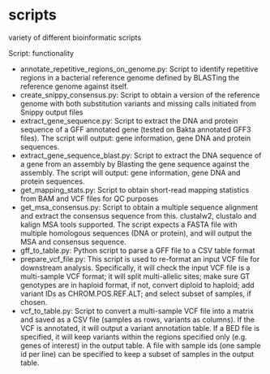 # scripts
variety of different bioinformatic scripts

Script: functionality

* annotate_repetitive_regions_on_genome.py: Script to identify repetitive regions in a bacterial reference genome defined by BLASTing the reference genome against itself.
* create_snippy_consensus.py: Script to obtain a version of the reference genome with both substitution variants and missing calls initiated from Snippy output files
* extract_gene_sequence.py: Script to extract the DNA and protein sequence of a GFF annotated gene (tested on Bakta annotated GFF3 files). The script will output: gene information, gene DNA and protein sequences.
* extract_gene_sequence_blast.py: Script to extract the DNA sequence of a gene from an assembly by Blasting the gene sequence against the assembly. The script will output: gene information, gene DNA and protein sequences.
* get_mapping_stats.py: Script to obtain short-read mapping statistics from BAM and VCF files for QC purposes
* get_msa_consensus.py: Script to obtain a multiple sequence alignment and extract the consensus sequence from this. clustalw2, clustalo and kalign MSA tools supported. The script expects a FASTA file with multiple homologous sequences (DNA or protein), and will output the MSA and consensus sequence.
* gff_to_table.py: Python script to parse a GFF file to a CSV table format
* prepare_vcf_file.py: This script is used to re-format an input VCF file for downstream analysis. Specifically, it will check the input VCF file is a multi-sample VCF format; it will split multi-allelic sites; make sure GT genotypes are in haploid format, if not, convert diploid to haploid; add variant IDs as CHROM.POS.REF.ALT; and select subset of samples, if chosen.
* vcf_to_table.py: Script to convert a multi-sample VCF file into a matrix and saved as a CSV file (samples as rows, variants as columns). If the VCF is annotated, it will output a variant annotation table. If a BED file is specified, it will keep variants within the regions specified only (e.g. genes of interest) in the output table. A file with sample ids (one sample id per line) can be specified to keep a subset of samples in the output table.
